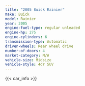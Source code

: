 ```yaml
---
title: "2005 Buick Rainier"
make: Buick
model: Rainier
year: 2005
engine-fuel-type: regular unleaded
engine-hp: 275
engine-cylinders: 6
transmission-type: Automatic
driven-wheels: Rear wheel drive
number-of-doors: 4
market-category: N/A
vehicle-size: Midsize
vehicle-style: 4dr SUV
---
```


{{< car_info >}}
